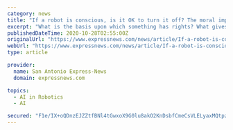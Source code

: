 ```yaml
---
category: news
title: "If a robot is conscious, is it OK to turn it off? The moral implications of building true AIs"
excerpt: "What is the basis upon which something has rights? What gives an entity moral standing? The philosopher Peter Singer argues that creatures that can feel pain or suffer have a claim to moral standing."
publishedDateTime: 2020-10-28T02:55:00Z
originalUrl: "https://www.expressnews.com/news/article/If-a-robot-is-conscious-is-it-OK-to-turn-it-off-15677698.php"
webUrl: "https://www.expressnews.com/news/article/If-a-robot-is-conscious-is-it-OK-to-turn-it-off-15677698.php"
type: article

provider:
  name: San Antonio Express-News
  domain: expressnews.com

topics:
  - AI in Robotics
  - AI

secured: "F1e/IX+oQDnzEJZZtfBNl4tGwxoX9G0lu8akO2KnDsbfCmeCsVLELyaxMQtpznEI2cSa/S2b1mQ3XCW8uf3aYqh+Y/g56BcWnkBK3ffllIBQ669KzPBOdzb86+hTVq9jiHgYaW7CMBg64cwcCUMqinksqYewlVYZTg/rz5LU+P8JzUZeTywSD+PF8pEeHZffhPrkIg1n8EhQihTjvlGU3gByXNTgdm6bm3CwHCDYHVPgC7/AhwAftpjP7G3TE9uZCh5KSNdrT5aZ2apG+ByqQ7x61344EgToezsY64TOHHS4RPlufypZhqaN1ozJemJr+xeQ4815vvVC+IGkIJTcoAmFj8PPDPFAJjVR1k2TEiM=;Pc6zC2b8Kv7pjYIO2+vkzg=="
---
```


